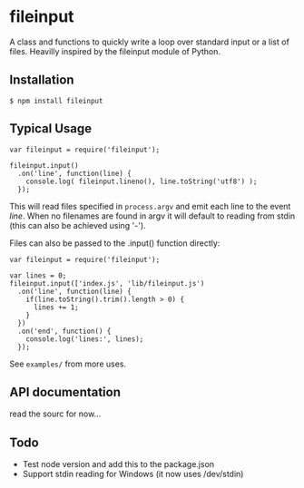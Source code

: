 fileinput
=========

A class and functions to quickly write a loop over standard input or a list of 
files. Heavilly inspired by the fileinput module of Python.


Installation
------------

    $ npm install fileinput


Typical Usage
-------------

    var fileinput = require('fileinput');

    fileinput.input()
      .on('line', function(line) {
      	console.log( fileinput.lineno(), line.toString('utf8') );
      });

This will read files specified in `process.argv` and emit each line to the 
event _line_. When no filenames are found in argv it will default to reading
from stdin (this can also be achieved using '-').

Files can also be passed to the .input() function directly:

    var fileinput = require('fileinput');

    var lines = 0;
    fileinput.input(['index.js', 'lib/fileinput.js')
      .on('line', function(line) {
        if(line.toString().trim().length > 0) {
          lines += 1;
        }
      })
      .on('end', function() {
        console.log('lines:', lines);
      });

See `examples/` from more uses.


API documentation
-----------------

read the sourc for now...



Todo
----

 * Test node version and add this to the package.json
 * Support stdin reading for Windows (it now uses /dev/stdin)
